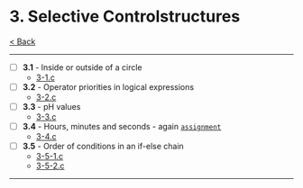 # 3. Selective Controlstructures
[< Back](../README.md)

---
- [ ] **3.1** - Inside or outside of a circle
    - [3-1.c](./3-1.c)
- [ ] **3.2** - Operator priorities in logical expressions
    - [3-2.c](./3-2.c)
- [ ] **3.3** - pH values
    - [3-3.c](./3-3.c)
- [ ] **3.4** - Hours, minutes and seconds - again [`assignment`](../assignments/assignment_3.c)
    - [3-4.c](./3-4.c)
- [ ] **3.5** - Order of conditions in an if-else chain
    - [3-5-1.c](./3-5-1.c)
    - [3-5-2.c](./3-5-2.c)
---